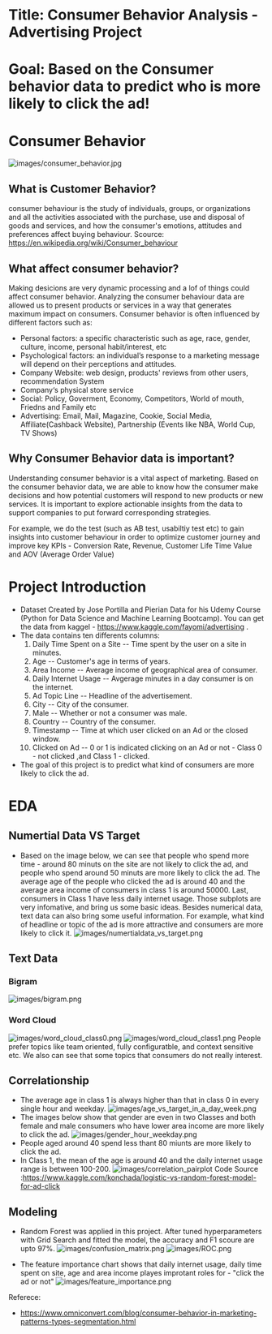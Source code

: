 # Title: Consumer Behavior Analysis - Advertising Project
# Goal: Based on the Consumer behavior data to predict who is more likely to click the ad!
#  Consumer Behavior
![images/consumer_behavior.jpg](images/consumer_behavior.jpg)
## What is Customer Behavior?
consumer behaviour is the study of individuals, groups, or organizations and all the activities associated with the purchase, use and disposal of goods and services, and how the consumer's emotions, attitudes and preferences affect buying behaviour. Scource: https://en.wikipedia.org/wiki/Consumer_behaviour

## What affect consumer behavior?
Making desicions are very dynamic processing and a lof of things could affect consumer behavior. Analyzing the consumer behaviour data are allowed us to present products or services in a way that generates maximum impact on consumers. Consumer behavior is often influenced by different factors such as:
- Personal factors: a specific characteristic such as age, race, gender, culture, income, personal habit/interest, etc
- Psychological factors: an individual’s response to a marketing message will depend on their perceptions and attitudes.
- Company Website: web design, products' reviews from other users, recommendation System 
- Company‘s physical store service
- Social: Policy, Goverment, Economy, Competitors, World of mouth, Friedns and Family etc
- Advertising: Email, Mail, Magazine, Cookie, Social Media, Affiliate(Cashback Website), Partnership (Events like NBA, World Cup, TV Shows)

## Why Consumer Behavior data is important?
Understanding consumer behavior is a vital aspect of marketing. Based on the consumer behavior data, we are able to know how the consumer make decisions and how potential customers will respond to new products or new services. It is important to explore actionable insights from the data to support companies to put forward corresponding strategies.

For example, we do the test (such as AB test, usabiltiy test etc) to gain insights into customer behaviour in order to optimize customer journey and improve key KPIs - Conversion Rate, Revenue, Customer Life Time Value and AOV (Average Order Value)

# Project Introduction
- Dataset Created by Jose Portilla and Pierian Data for his Udemy Course (Python for Data Science and Machine Learning Bootcamp). You can get the data from kaggel -  https://www.kaggle.com/fayomi/advertising .
- The data contains ten differents columns:
    1. Daily Time Spent on a Site -- Time spent by the user on a site in minutes.
    2. Age -- Customer's age in terms of years.
    3. Area Income -- Average income of geographical area of consumer.
    4. Daily Internet Usage -- Avgerage minutes in a day consumer is on the internet.
    5. Ad Topic Line -- Headline of the advertisement.
    6. City -- City of the consumer.
    7. Male -- Whether or not a consumer was male.
    8. Country -- Country of the consumer.
    9. Timestamp -- Time at which user clicked on an Ad or the closed window.
    10. Clicked on Ad -- 0 or 1 is indicated clicking on an Ad or not - 
         Class 0 - not clicked ,and  Class 1 - clicked.
- The goal of this project is to predict what kind of consumers are more likely to click the ad.

# EDA 
## Numertial Data VS Target
 - Based on the image below, we can see that people who spend more time - around 80 minuts on the site are not likely to click the ad, and people who spend around 50 minuts are more likely to click the ad. The average age of the people who clicked the ad is around 40 and the average area income of consumers in class 1 is around 50000. Last, consumers in Class 1 have less daily internet usage. Those subplots are very infomative, and bring us some basic ideas. 
 Besides numerical data, text data can also bring some useful information. For example, what kind of headline or topic of the ad is more attractive and consumers are more likely to click it. 
![images/numertialdata_vs_target.png](images/numertialdata_vs_target.png)

## Text Data
### Bigram
![images/bigram.png](images/bigram.png)
### Word Cloud 
![images/word_cloud_class0.png](images/word_cloud_class0.png)
![images/word_cloud_class1.png](images/word_cloud_class1.png)
People prefer topics like team oriented, fully configuratble, and context sensitive etc. We also can see that some topics that consumers do not really interest.

## Correlationship
- The average age in class 1 is always higher than that in class 0 in every single hour and weekday.
![images/age_vs_target_in_a_day_week.png](images/age_vs_target_in_a_day_week.png)
- The images below show that gender are even in two Classes and both female and male consumers who have lower area income are more likely to click the ad.
![images/gender_hour_weekday.png](images/gender_hour_weekday.png)
- People aged around 40 spend less thant 80 miunts are more likely to click the ad.
- In Class 1, the mean of the age is around 40 and the daily internet usage range is between 100-200.
![images/correlation_pairplot](images/correlation_pairplot)
Code Source :https://www.kaggle.com/konchada/logistic-vs-random-forest-model-for-ad-click

## Modeling 
- Random Forest was applied in this project. After tuned hyperparameters with Grid Search and fitted the model, the accuracy and F1 scoure are upto 97%. 
![images/confusion_matrix.png](images/confusion_matrix.png)
![images/ROC.png](images/ROC.png)


- The feature importance chart shows that daily internet usage, daily time spent on site, age and area income playes improtant roles for - "click the ad or not"
![images/feature_importance.png](images/feature_importance.png)



Referece:
- https://www.omniconvert.com/blog/consumer-behavior-in-marketing-patterns-types-segmentation.html
